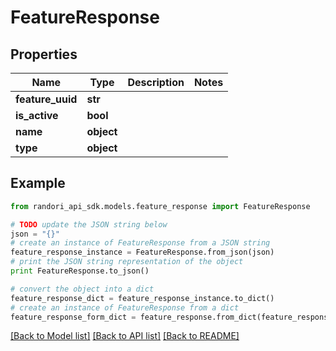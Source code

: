 # FeatureResponse


## Properties

Name | Type | Description | Notes
------------ | ------------- | ------------- | -------------
**feature_uuid** | **str** |  | 
**is_active** | **bool** |  | 
**name** | **object** |  | 
**type** | **object** |  | 

## Example

```python
from randori_api_sdk.models.feature_response import FeatureResponse

# TODO update the JSON string below
json = "{}"
# create an instance of FeatureResponse from a JSON string
feature_response_instance = FeatureResponse.from_json(json)
# print the JSON string representation of the object
print FeatureResponse.to_json()

# convert the object into a dict
feature_response_dict = feature_response_instance.to_dict()
# create an instance of FeatureResponse from a dict
feature_response_form_dict = feature_response.from_dict(feature_response_dict)
```
[[Back to Model list]](../README.md#documentation-for-models) [[Back to API list]](../README.md#documentation-for-api-endpoints) [[Back to README]](../README.md)


